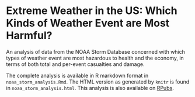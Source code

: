# Extreme Weather in the US: Which Kinds of Weather Event are Most Harmful?
An analysis of data from the NOAA Storm Database concerned with which types of weather event are most hazardous to health and the economy, in terms of both total and per-event casualties and damage.

The complete analysis is available in R markdown format in `noaa_storm_analysis.Rmd`. The HTML version as generated by `knitr` is found in `noaa_storm_analysis.html`. This analysis is also available on [RPubs](https://rpubs.com/cclaypool/395695).
